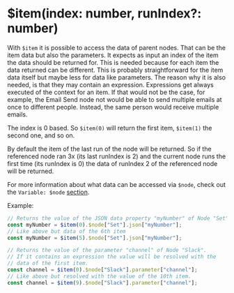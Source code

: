 # $item(index: number, runIndex?: number)

With `$item` it is possible to access the data of parent nodes. That can be the item data but also
the parameters. It expects as input an index of the item the data should be returned for. This is
needed because for each item the data returned can be different. This is probably straightforward for the
item data itself but maybe less for data like parameters. The reason why it is also needed, is
that they may contain an expression. Expressions get always executed of the context for an item.
If that would not be the case, for example, the Email Send node not would be able to send multiple
emails at once to different people. Instead, the same person would receive multiple emails.

The index is 0 based. So `$item(0)` will return the first item, `$item(1)` the second one, and so on.

By default the item of the last run of the node  will be returned. So if the referenced node ran
3x (its last runIndex is 2) and the current node runs the first time (its runIndex is 0) the
data of runIndex 2 of the referenced node will be returned.

For more information about what data can be accessed via `$node`, check out the `Variable: $node` [section](/code-examples/methods-variables/node/).

Example:

```typescript
// Returns the value of the JSON data property "myNumber" of Node "Set" (first item)
const myNumber = $item(0).$node["Set"].json["myNumber"];
// Like above but data of the 6th item
const myNumber = $item(5).$node["Set"].json["myNumber"];

// Returns the value of the parameter "channel" of Node "Slack".
// If it contains an expression the value will be resolved with the
// data of the first item.
const channel = $item(0).$node["Slack"].parameter["channel"];
// Like above but resolved with the value of the 10th item.
const channel = $item(9).$node["Slack"].parameter["channel"];
```
